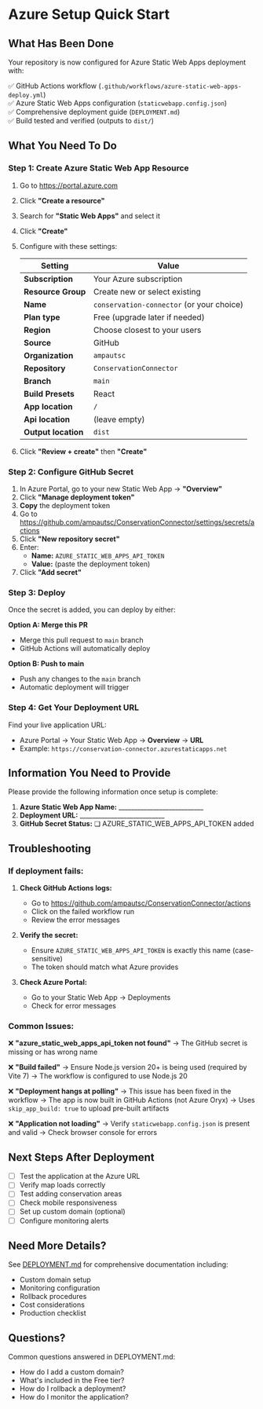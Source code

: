 # Azure Setup Quick Start

## What Has Been Done

Your repository is now configured for Azure Static Web Apps deployment with:

✅ GitHub Actions workflow (`.github/workflows/azure-static-web-apps-deploy.yml`)  
✅ Azure Static Web Apps configuration (`staticwebapp.config.json`)  
✅ Comprehensive deployment guide (`DEPLOYMENT.md`)  
✅ Build tested and verified (outputs to `dist/`)  

## What You Need To Do

### Step 1: Create Azure Static Web App Resource

1. Go to https://portal.azure.com
2. Click **"Create a resource"**
3. Search for **"Static Web Apps"** and select it
4. Click **"Create"**
5. Configure with these settings:

   | Setting | Value |
   |---------|-------|
   | **Subscription** | Your Azure subscription |
   | **Resource Group** | Create new or select existing |
   | **Name** | `conservation-connector` (or your choice) |
   | **Plan type** | Free (upgrade later if needed) |
   | **Region** | Choose closest to your users |
   | **Source** | GitHub |
   | **Organization** | `ampautsc` |
   | **Repository** | `ConservationConnector` |
   | **Branch** | `main` |
   | **Build Presets** | React |
   | **App location** | `/` |
   | **Api location** | (leave empty) |
   | **Output location** | `dist` |

6. Click **"Review + create"** then **"Create"**

### Step 2: Configure GitHub Secret

1. In Azure Portal, go to your new Static Web App → **"Overview"**
2. Click **"Manage deployment token"**
3. **Copy** the deployment token
4. Go to https://github.com/ampautsc/ConservationConnector/settings/secrets/actions
5. Click **"New repository secret"**
6. Enter:
   - **Name:** `AZURE_STATIC_WEB_APPS_API_TOKEN`
   - **Value:** (paste the deployment token)
7. Click **"Add secret"**

### Step 3: Deploy

Once the secret is added, you can deploy by either:

**Option A: Merge this PR**
- Merge this pull request to `main` branch
- GitHub Actions will automatically deploy

**Option B: Push to main**
- Push any changes to the `main` branch
- Automatic deployment will trigger

### Step 4: Get Your Deployment URL

Find your live application URL:
- Azure Portal → Your Static Web App → **Overview** → **URL**
- Example: `https://conservation-connector.azurestaticapps.net`

## Information You Need to Provide

Please provide the following information once setup is complete:

1. **Azure Static Web App Name:** ___________________________
2. **Deployment URL:** ___________________________
3. **GitHub Secret Status:** ❏ AZURE_STATIC_WEB_APPS_API_TOKEN added

## Troubleshooting

### If deployment fails:

1. **Check GitHub Actions logs:**
   - Go to https://github.com/ampautsc/ConservationConnector/actions
   - Click on the failed workflow run
   - Review the error messages

2. **Verify the secret:**
   - Ensure `AZURE_STATIC_WEB_APPS_API_TOKEN` is exactly this name (case-sensitive)
   - The token should match what Azure provides

3. **Check Azure Portal:**
   - Go to your Static Web App → Deployments
   - Check for error messages

### Common Issues:

❌ **"azure_static_web_apps_api_token not found"**
   → The GitHub secret is missing or has wrong name

❌ **"Build failed"**
   → Ensure Node.js version 20+ is being used (required by Vite 7)
   → The workflow is configured to use Node.js 20

❌ **"Deployment hangs at polling"**
   → This issue has been fixed in the workflow
   → The app is now built in GitHub Actions (not Azure Oryx)
   → Uses `skip_app_build: true` to upload pre-built artifacts

❌ **"Application not loading"**
   → Verify `staticwebapp.config.json` is present and valid
   → Check browser console for errors

## Next Steps After Deployment

- [ ] Test the application at the Azure URL
- [ ] Verify map loads correctly
- [ ] Test adding conservation areas
- [ ] Check mobile responsiveness
- [ ] Set up custom domain (optional)
- [ ] Configure monitoring alerts

## Need More Details?

See [DEPLOYMENT.md](DEPLOYMENT.md) for comprehensive documentation including:
- Custom domain setup
- Monitoring configuration
- Rollback procedures
- Cost considerations
- Production checklist

## Questions?

Common questions answered in DEPLOYMENT.md:
- How do I add a custom domain?
- What's included in the Free tier?
- How do I rollback a deployment?
- How do I monitor the application?
